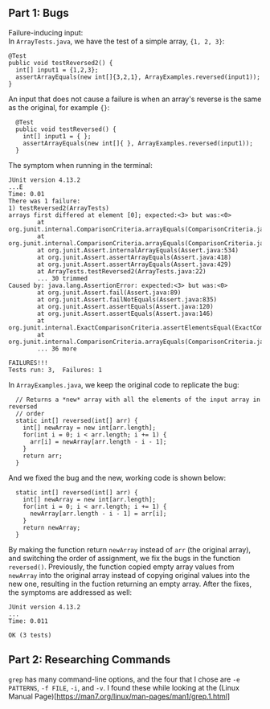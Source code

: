 ## Part 1: Bugs  
Failure-inducing input:  
In `ArrayTests.java`, we have the test of a simple array, `{1, 2, 3}`:  
```
@Test
public void testReversed2() {
  int[] input1 = {1,2,3};
  assertArrayEquals(new int[]{3,2,1}, ArrayExamples.reversed(input1));
}
```
An input that does not cause a failure is when an array's reverse is the same as the original, for example `{}`:
```
  @Test
  public void testReversed() {
    int[] input1 = { };
    assertArrayEquals(new int[]{ }, ArrayExamples.reversed(input1));
  }
```  
The symptom when running in the terminal:
```
JUnit version 4.13.2
...E
Time: 0.01
There was 1 failure:
1) testReversed2(ArrayTests)
arrays first differed at element [0]; expected:<3> but was:<0>
        at org.junit.internal.ComparisonCriteria.arrayEquals(ComparisonCriteria.java:78)
        at org.junit.internal.ComparisonCriteria.arrayEquals(ComparisonCriteria.java:28)
        at org.junit.Assert.internalArrayEquals(Assert.java:534)
        at org.junit.Assert.assertArrayEquals(Assert.java:418)
        at org.junit.Assert.assertArrayEquals(Assert.java:429)
        at ArrayTests.testReversed2(ArrayTests.java:22)
        ... 30 trimmed
Caused by: java.lang.AssertionError: expected:<3> but was:<0>
        at org.junit.Assert.fail(Assert.java:89)
        at org.junit.Assert.failNotEquals(Assert.java:835)
        at org.junit.Assert.assertEquals(Assert.java:120)
        at org.junit.Assert.assertEquals(Assert.java:146)
        at org.junit.internal.ExactComparisonCriteria.assertElementsEqual(ExactComparisonCriteria.java:8)
        at org.junit.internal.ComparisonCriteria.arrayEquals(ComparisonCriteria.java:76)
        ... 36 more

FAILURES!!!
Tests run: 3,  Failures: 1
```
In `ArrayExamples.java`, we keep the original code to replicate the bug:  
```
  // Returns a *new* array with all the elements of the input array in reversed
  // order
  static int[] reversed(int[] arr) {
    int[] newArray = new int[arr.length];
    for(int i = 0; i < arr.length; i += 1) {
      arr[i] = newArray[arr.length - i - 1];
    }
    return arr;
  }
```
And we fixed the bug and the new, working code is shown below:
```
  static int[] reversed(int[] arr) {
    int[] newArray = new int[arr.length];
    for(int i = 0; i < arr.length; i += 1) {
      newArray[arr.length - i - 1] = arr[i];
    }
    return newArray;
  }
```  
By making the function return `newArray` instead of `arr` (the original array), and switching the order of assignment, we fix the bugs in the function `reversed()`. Previously, the function copied empty array values from `newArray` into the original array instead of copying original values into the new one, resulting in the fuction returning an empty array. After the fixes, the symptoms are addressed as well:
```
JUnit version 4.13.2
...
Time: 0.011

OK (3 tests)
```

## Part 2: Researching Commands  

`grep` has many command-line options, and the four that I chose are `-e PATTERNS`, `-f FILE`, `-i`, and `-v`. I found these while looking at the (Linux Manual Page)[https://man7.org/linux/man-pages/man1/grep.1.html]
